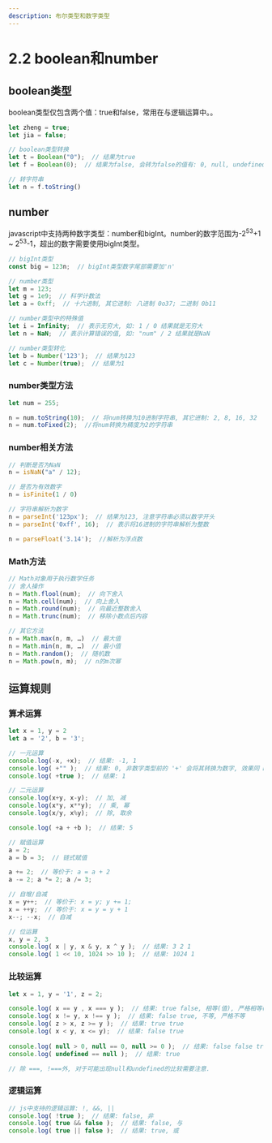 ```yaml
---
description: 布尔类型和数字类型
---
```


# 2.2 boolean和number

## boolean类型

boolean类型仅包含两个值：true和false，常用在与逻辑运算中。。

```javascript
let zheng = true;
let jia = false;

// boolean类型转换
let t = Boolean("0");  // 结果为true  
let f = Boolean(0);  // 结果为false, 会转为false的值有: 0, null, undefined, NaN, "" 

// 转字符串
let n = f.toString()
```

## number

javascript中支持两种数字类型：number和bigInt。number的数字范围为-2<sup>53</sup>+1 ~ 2<sup>53</sup>-1，超出的数字需要使用bigInt类型。

```javascript
// bigInt类型
const big = 123n;  // bigInt类型数字尾部需要加'n'

// number类型
let m = 123;
let g = 1e9;  // 科学计数法
let a = 0xff;  // 十六进制, 其它进制: 八进制 0o37; 二进制 0b11

// number类型中的特殊值
let i = Infinity;  // 表示无穷大, 如: 1 / 0 结果就是无穷大
let n = NaN;  // 表示计算错误的值, 如: "num" / 2 结果就是NaN

// number类型转化
let b = Number('123');  // 结果为123
let c = Number(true);  // 结果为1
```

### number类型方法

```javascript
let num = 255;

n = num.toString(10);  // 将num转换为10进制字符串, 其它进制: 2, 8, 16, 32
n = num.toFixed(2);  //将num转换为精度为2的字符串
```

### number相关方法

```javascript
// 判断是否为NaN
n = isNaN("a" / 12);

// 是否为有效数字
n = isFinite(1 / 0)

// 字符串解析为数字
n = parseInt('123px');  // 结果为123, 注意字符串必须以数字开头
n = parseInt('0xff', 16);  // 表示将16进制的字符串解析为整数

n = parseFloat('3.14');  //解析为浮点数
```

### Math方法

```javascript
// Math对象用于执行数学任务
// 舍人操作
n = Math.flool(num);  // 向下舍入
n = Math.cell(num);  // 向上舍入
n = Math.round(num);  // 向最近整数舍入
n = Math.trunc(num);  // 移除小数点后内容

// 其它方法
n = Math.max(n, m, …)  // 最大值
n = Math.min(n, m, …)  // 最小值
n = Math.random();  // 随机数 
n = Math.pow(n, m);  // n的m次幂
```

## 运算规则

### 算术运算

```javascript
let x = 1, y = 2
let a = '2', b = '3';

// 一元运算
console.log(-x, +x);  // 结果: -1, 1
console.log( +"" );  // 结果: 0, 非数字类型前的 '+' 会将其转换为数字, 效果同 Number(...)
console.log( +true );  // 结果: 1

// 二元运算
console.log(x+y, x-y);  // 加, 减
console.log(x*y, x**y);  // 乘, 幂
console.log(x/y, x%y);  // 除, 取余

console.log( +a + +b );  // 结果: 5

// 赋值运算
a = 2;
a = b = 3;  // 链式赋值

a += 2;  // 等价于: a = a + 2
a -= 2; a *= 2; a /= 3;

// 自增/自减
x = y++;  // 等价于: x = y; y += 1;
x = ++y;  // 等价于: x = y = y + 1
x--; --x;  // 自减

// 位运算
x, y = 2, 3
console.log( x | y, x & y, x ^ y );  // 结果: 3 2 1
console.log( 1 << 10, 1024 >> 10 );  // 结果: 1024 1
```

### 比较运算

```javascript
let x = 1, y = '1', z = 2;

console.log( x == y , x === y );  // 结果: true false, 相等(值), 严格相等(值和类型)
console.log( x != y, x !== y );  // 结果: false true, 不等, 严格不等 
console.log( z > x, z >= y );  // 结果: true true
console.log( x < y, x <= y);  // 结果: false true 
 
console.log( null > 0, null == 0, null >= 0 );  // 结果: false false true
console.log( undefined == null );  // 结果: true

// 除 ===, !===外, 对于可能出现null和undefined的比较需要注意.
```

### 逻辑运算

```javascript
// js中支持的逻辑运算: !, &&, ||
console.log( !true );  // 结果: false, 非
console.log( true && false );  // 结果: false, 与
console.log( true || false );  // 结果: true, 或
```
